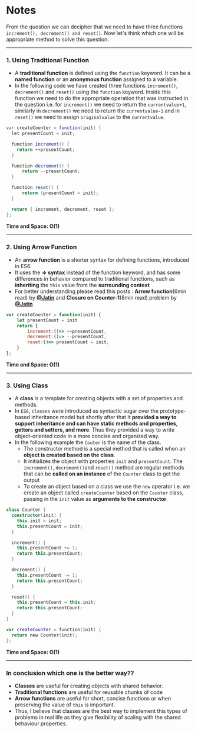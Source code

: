 # Notes

From the question we can decipher that we need to have three functions `increment(), decrement() and reset()`. Now let's think which one will be appropriate method to solve this question.

***

### 1. Using Traditional Function <a href="#id-1-using-traditional-function" id="id-1-using-traditional-function"></a>

* A **traditional function** is defined using the `function` keyword. It can be a **named function** or an **anonymous function** assigned to a variable.
* In the following code we have created three functions `increment()`, `decrement()` and `reset()` using the `function` keyword. Inside this function we need to do the appropriate operation that was instructed in the question i.e. for `increment()` we need to return the `currentvalue+1`, similarly in `decrement()` we need to return the `currentvalue-1` and in `reset()` we need to assign `originalvalue` to the `currentvalue`.

```csharp
var createCounter = function(init) {
  let presentCount = init;

  function increment() {
    return ++presentCount;
  }

  function decrement() {
      return --presentCount;
  }

  function reset() {
      return (presentCount = init);
  }

  return { increment, decrement, reset };
};
```

**Time and Space: O(1)**

***

### 2. Using Arrow Function <a href="#id-2-using-arrow-function" id="id-2-using-arrow-function"></a>

* An **arrow function** is a shorter syntax for defining functions, introduced in ES6.
* It uses the **=> syntax** instead of the function keyword, and has some differences in behavior compared to traditional functions, such as **inheriting** the `this` value from the **surrounding context**
* For better understanding please read this posts : **Arrow function**(6min read) by [**@Jatin**](https://leetcode.com/problems/create-hello-world-function/discuss/3486895/DAY\(O\(1\)\)-Why-you-should-prefer-arrow-function-syntax!) and **Closure on Counter-1**(8min read) problem by [**@Jatin**](https://leetcode.com/problems/counter/discuss/3491300/Day2O\(1\)greaterUnderstanding-Closure-in-easy-way-and-its-practical-uses!!)

```javascript
var createCounter = function(init) {
    let presentCount = init
    return {
        increment:()=> ++presentCount,
        decrement:()=> --presentCount,
        reset:()=> presentCount = init,
    }
};
```

**Time and Space: O(1)**

***

### 3. Using Class <a href="#id-3-using-class" id="id-3-using-class"></a>

* A **class** is a template for creating objects with a set of properties and methods.
* In `ES6`, `classes` were introduced as syntactic sugar over the prototype-based inheritance model but shortly after that It **provided a way to support inheritance and can have static methods and properties, getters and setters, and more**. Thus they provided a way to write object-oriented code in a more concise and organized way.
* In the following example the `Couter` is the name of the class.
  * The constructor method is a special method that is called when an **object is created based on the class**.
  * It initializes the object with properties `init` and `presentCount`. The `increment()`, `decrement()`and `reset()` method are regular methods that can be **called on an instance** of the `Counter` class to get the output
  * To create an object based on a class we use the `new` operator i.e. we create an object called `createCounter` based on the `Counter` class, passing in the `init` value as **arguments to the constructor**.

```kotlin
class Counter {
  constructor(init) {
    this.init = init;
    this.presentCount = init;
  }

  increment() {
    this.presentCount += 1;
    return this.presentCount;
  }

  decrement() {
    this.presentCount -= 1;
    return this.presentCount;
  }

  reset() {
    this.presentCount = this.init;
    return this.presentCount;
  }
}

var createCounter = function(init) {
  return new Counter(init);
};
```

**Time and Space: O(1)**

***

### In conclusion which one is the better way?? <a href="#in-conclusion-which-one-is-the-better-way" id="in-conclusion-which-one-is-the-better-way"></a>

* **Classes** are useful for creating objects with shared behavior.
* **Traditional functions** are useful for reusable chunks of code
* **Arrow functions** are useful for short, concise functions or when preserving the value of `this` is important.
* Thus, I believe that classes are the best way to implement this types of problems in real life as they give flexibility of scaling with the shared behaviour properties.

